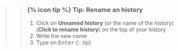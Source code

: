 >
>    > ### {% icon tip %} Tip: Rename an history
>    >
>    > 1. Click on **Unnamed history** (or the name of the history) (**Click to rename history**) on the top of your history
>    > 2. Write the new name
>    > 3. Type on <kbd>Enter</kbd>
>    {: .tip}
>